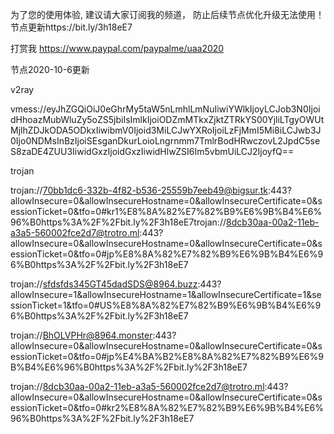 为了您的使用体验, 建议请大家订阅我的频道， 防止后续节点优化升级无法使用！节点更新https://bit.ly/3h18eE7


打赏我 https://www.paypal.com/paypalme/uaa2020

节点2020-10-6更新

v2ray

vmess://eyJhZGQiOiJ0eGhrMy5taW5nLmhlLmNuIiwiYWlkIjoyLCJob3N0IjoidHhoazMubWluZy5oZS5jbiIsImlkIjoiODZmMTkxZjktZTRkYS00YjliLTgyOWUtMjlhZDJkODA5ODkxIiwibmV0Ijoid3MiLCJwYXRoIjoiLzFjMmI5Mi8iLCJwb3J0Ijo0NDMsInBzIjoiSEsganDkurLoioLngrnmm7TmlrBodHRwczovL2JpdC5seS8zaDE4ZUU3IiwidGxzIjoidGxzIiwidHlwZSI6Im5vbmUiLCJ2IjoyfQ==

trojan 

trojan://70bb1dc6-332b-4f82-b536-25559b7eeb49@bigsur.tk:443?allowInsecure=0&allowInsecureHostname=0&allowInsecureCertificate=0&sessionTicket=0&tfo=0#kr1%E8%8A%82%E7%82%B9%E6%9B%B4%E6%96%B0https%3A%2F%2Fbit.ly%2F3h18eE7trojan://8dcb30aa-00a2-11eb-a3a5-560002fce2d7@trotro.ml:443?allowInsecure=0&allowInsecureHostname=0&allowInsecureCertificate=0&sessionTicket=0&tfo=0#jp%E8%8A%82%E7%82%B9%E6%9B%B4%E6%96%B0https%3A%2F%2Fbit.ly%2F3h18eE7

trojan://sfdsfds345GT45dadSDS@8964.buzz:443?allowInsecure=1&allowInsecureHostname=1&allowInsecureCertificate=1&sessionTicket=1&tfo=0#US%E8%8A%82%E7%82%B9%E6%9B%B4%E6%96%B0https%3A%2F%2Fbit.ly%2F3h18eE7

trojan://BhOLVPHr@8964.monster:443?allowInsecure=0&allowInsecureHostname=0&allowInsecureCertificate=0&sessionTicket=0&tfo=0#jp%E4%BA%B2%E8%8A%82%E7%82%B9%E6%9B%B4%E6%96%B0https%3A%2F%2Fbit.ly%2F3h18eE7

trojan://8dcb30aa-00a2-11eb-a3a5-560002fce2d7@trotro.ml:443?allowInsecure=0&allowInsecureHostname=0&allowInsecureCertificate=0&sessionTicket=0&tfo=0#kr2%E8%8A%82%E7%82%B9%E6%9B%B4%E6%96%B0https%3A%2F%2Fbit.ly%2F3h18eE7


